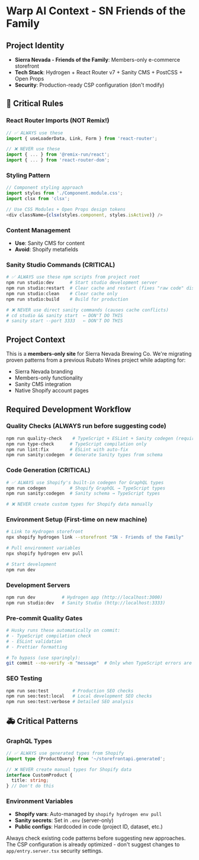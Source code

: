 # Warp AI Context - SN Friends of the Family

## Project Identity

- **Sierra Nevada - Friends of the Family**: Members-only e-commerce storefront
- **Tech Stack**: Hydrogen + React Router v7 + Sanity CMS + PostCSS + Open Props
- **Security**: Production-ready CSP configuration (don't modify)

## 🚨 Critical Rules

### React Router Imports (NOT Remix!)

```typescript
// ✅ ALWAYS use these
import { useLoaderData, Link, Form } from 'react-router';

// ❌ NEVER use these
import { ... } from '@remix-run/react';
import { ... } from 'react-router-dom';
```

### Styling Pattern

```typescript
// Component styling approach
import styles from './Component.module.css';
import clsx from 'clsx';

// Use CSS Modules + Open Props design tokens
<div className={clsx(styles.component, styles.isActive)} />
```

### Content Management

- **Use**: Sanity CMS for content
- **Avoid**: Shopify metafields

### Sanity Studio Commands (CRITICAL)

```bash
# ✅ ALWAYS use these npm scripts from project root
npm run studio:dev      # Start studio development server
npm run studio:restart  # Clear cache and restart (fixes "raw code" display)
npm run studio:clean    # Clear cache only
npm run studio:build    # Build for production

# ❌ NEVER use direct sanity commands (causes cache conflicts)
# cd studio && sanity start  ← DON'T DO THIS
# sanity start --port 3333   ← DON'T DO THIS
```

## Project Context

This is a **members-only site** for Sierra Nevada Brewing Co. We're migrating proven patterns from a previous Rubato Wines project while adapting for:

- Sierra Nevada branding
- Members-only functionality
- Sanity CMS integration
- Native Shopify account pages

## Required Development Workflow

### Quality Checks (ALWAYS run before suggesting code)

```bash
npm run quality-check    # TypeScript + ESLint + Sanity codegen (required before PR)
npm run type-check      # TypeScript compilation only
npm run lint:fix        # ESLint with auto-fix
npm run sanity:codegen  # Generate Sanity types from schema
```

### Code Generation (CRITICAL)

```bash
# ✅ ALWAYS use Shopify's built-in codegen for GraphQL types
npm run codegen         # Shopify GraphQL → TypeScript types
npm run sanity:codegen  # Sanity schema → TypeScript types

# ❌ NEVER create custom types for Shopify data manually
```

### Environment Setup (First-time on new machine)

```bash
# Link to Hydrogen storefront
npx shopify hydrogen link --storefront "SN - Friends of the Family"

# Pull environment variables
npx shopify hydrogen env pull

# Start development
npm run dev
```

### Development Servers

```bash
npm run dev          # Hydrogen app (http://localhost:3000)
npm run studio:dev   # Sanity Studio (http://localhost:3333)
```

### Pre-commit Quality Gates

```bash
# Husky runs these automatically on commit:
# - TypeScript compilation check
# - ESLint validation
# - Prettier formatting

# To bypass (use sparingly):
git commit --no-verify -m "message"  # Only when TypeScript errors are unrelated
```

### SEO Testing

```bash
npm run seo:test         # Production SEO checks
npm run seo:test:local   # Local development SEO checks
npm run seo:test:verbose # Detailed SEO analysis
```

## 🚑 Critical Patterns

### GraphQL Types

```typescript
// ✅ ALWAYS use generated types from Shopify
import type {ProductQuery} from '~/storefrontapi.generated';

// ❌ NEVER create manual types for Shopify data
interface CustomProduct {
  title: string;
} // Don't do this
```

### Environment Variables

- **Shopify vars**: Auto-managed by `shopify hydrogen env pull`
- **Sanity secrets**: Set in `.env` (server-only)
- **Public configs**: Hardcoded in code (project ID, dataset, etc.)

Always check existing code patterns before suggesting new approaches. The CSP configuration is already optimized - don't suggest changes to `app/entry.server.tsx` security settings.
